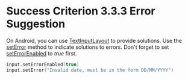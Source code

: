 # Success Criterion 3.3.3 Error Suggestion

On Android, you can use [TextInputLayout](https://developer.android.com/reference/com/google/android/material/textfield/TextInputLayout) to provide solutions. Use the [setError](https://developer.android.com/reference/com/google/android/material/textfield/TextInputLayout#seterror) method to indicate solutions to errors. Don't forget to set [setErrorEnabled](<https://developer.android.com/reference/com/google/android/material/textfield/TextInputLayout#setErrorEnabled(boolean)>) to _true_ first.

```kotlin
input.setErrorEnabled(true)
input.setError("Invalid date, must be in the form DD/MM/YYYY")
```
